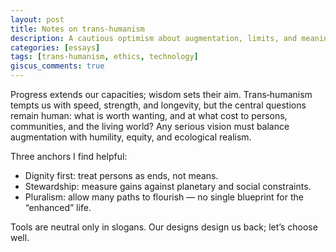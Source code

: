 ```yaml
---
layout: post
title: Notes on trans‑humanism
description: A cautious optimism about augmentation, limits, and meaning.
categories: [essays]
tags: [trans-humanism, ethics, technology]
giscus_comments: true
---
```


Progress extends our capacities; wisdom sets their aim. Trans‑humanism tempts us with speed, strength, and longevity, but the central questions remain human: what is worth wanting, and at what cost to persons, communities, and the living world? Any serious vision must balance augmentation with humility, equity, and ecological realism.

Three anchors I find helpful:

- Dignity first: treat persons as ends, not means.
- Stewardship: measure gains against planetary and social constraints.
- Pluralism: allow many paths to flourish — no single blueprint for the “enhanced” life.

Tools are neutral only in slogans. Our designs design us back; let’s choose well.

